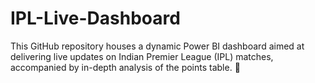 # IPL-Live-Dashboard
This GitHub repository houses a dynamic Power BI dashboard aimed at delivering live updates on Indian Premier League (IPL) matches, accompanied by in-depth analysis of the points table. 🚀
